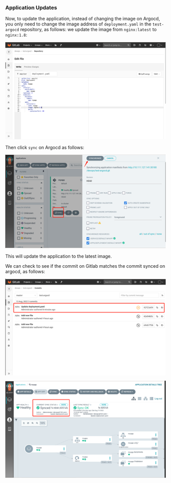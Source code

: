 ### Application Updates

Now, to update the application, instead of changing the image on Argocd, you only need to change the image address of `deployment.yaml` in the `test-argocd` repository, as follows: we update the image from `nginx:latest` to `nginx:1.8`:

![图片描述](assets/lab-deploying-and-using-argocd-in-kubernetes-7-0.png)

Then click `sync` on Argocd as follows:

![图片描述](assets/lab-deploying-and-using-argocd-in-kubernetes-7-1.png)

This will update the application to the latest image.

We can check to see if the commit on Gitlab matches the commit synced on argocd, as follows:

![图片描述](assets/lab-deploying-and-using-argocd-in-kubernetes-7-2.png)

![图片描述](assets/lab-deploying-and-using-argocd-in-kubernetes-7-3.png)
